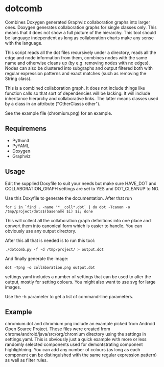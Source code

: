 # dotcomb
Combines Doxygen generated Graphviz collaboration graphs into larger ones. Doxygen generates collaboration graphs for single classes only. This means
that it does not show a full picture of the hierarchy. This tool should be language independent as long as collaboration charts make any
sense with the language.

This script reads all the dot files recursively under a directory, reads all
the edge and node information from them, combines nodes with the same name and
otherwise cleans up (by e.g. removing nodes with no edges). Nodes can also be
clustered into subgraphs and output filtered both with regular expression
patterns and exact matches (such as removing the String class).

This is a combined collaboration graph. It does not include things like
function calls so that sort of dependencies will be lacking. It will include
inheritance hierarchy and collaborative links. The latter means classes used
by a class in an attribute ("OtherClasss other").

See the example file (chromium.png) for an example.

## Requiremens
* Python3
* PyYAML
* Doxygen
* Graphviz

## Usage

Edit the supplied Doxyfile to suit your needs but make sure HAVE_DOT and
COLLABORATION_GRAPH settings are set to YES and DOT_CLEANUP to NO.

Use this Doxyfile to generate the documentation. After that run 

    for i in `find . -name "*__coll*.dot` | do dot -Tcanon -o /tmp/project/dots$(basename $i) $i; done

This will collect all the collaboration graph definitions into one place and convert them into canonical form which is easier to handle. You can obviously use any output directory. 

After this all that is needed is to run this tool:

    ./dotcomb.py -f -d /tmp/project/ > output.dot

And finally generate the image:

    dot -Tpng -o collaboration.png output.dot

settings.yaml includes a number of settings that can be used to alter the
output, mostly for setting colours. You might also want to use svg for large
images.

Use the -h parameter to get a list of command-line parameters.

## Example

chromium.dot and chromium.png include an example picked from Android Open
Source Project. These files were created from
chrome/android/java/src/org/chromium directory using the settings in
settings.yaml. This is obviously just a quick example with more or less
randomly selected components used for demontstrating component highlightning.
You can add any number of colours (as long as each component can be
distinguished with the same regular expression pattern) as well as filter rules.
